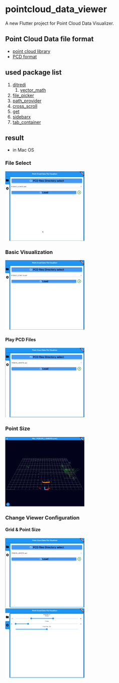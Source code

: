 # pointcloud_data_viewer

A new Flutter project for Point Cloud Data Visualizer.

## Point Cloud Data file format

- [point cloud library](https://pointclouds.org/)
- [PCD format](https://pointclouds.org/documentation/tutorials/pcd_file_format.html)

## used package list

1. [ditredi](https://pub.dev/packages/ditredi)
   1. [vector_math](https://pub.dev/packages/vector_math)
2. [file_picker](https://pub.dev/packages/file_picker)
3. [path_provider](https://pub.dev/packages/path_provider)
4. [cross_scroll](https://pub.dev/packages/cross_scroll)
5. [get](https://pub.dev/packages/get)
6. [sidebarx](https://pub.dev/packages/sidebarx)
7. [tab_container](https://pub.dev/packages/tab_container)

## result

- in Mac OS

### File Select

<img src="./image/fileSelect.gif" width="50%" heigth="50%">

### Basic Visualization

<img src="./image/visual_basic.gif" width="50%" heigth="50%">

#### Play PCD Files

<img src="./image/visual_play.gif" width="50%" heigth="50%">

### Point Size

<img src="./image/pointSize_change.gif" width="50%" heigth="50%">

### Change Viewer Configuration

#### Grid & Point Size

<img src="./image/grid.gif" width="50%" heigth="50%">

<img src="./image/gird_point_size.gif" width="50%" heigth="50%">
